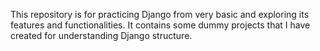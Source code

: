 This repository is for practicing Django from very basic and exploring its features and functionalities. It contains some dummy projects that I have created for understanding Django structure.
